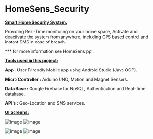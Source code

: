 # HomeSens_Security
<b><u>Smart Home Security System.</b></u>
 
Providing Real-Time monitoring on your home space, Activate and deactivate the system from anywhere, including GPS based control and instant SMS in case of breach.
 
 *** for more information see HomeSens ppt.
  
 <u><b>Tools used in this project:</b></u>

 <b>App : </b>User Frirendly Mobile app using Android Studio (Java OOP).

 <b>Micro Controller : </b>Arduino UNO, Motion and Magnet Sensors.

 <b>Data Base : </b>Google Firebase for NoSQL, Authentication and Real-Time database.

 <b>API's : </b> Geo-Location and SMS services.
 
 <u><b>UI Screens:</b></u>
 
 ![image](https://user-images.githubusercontent.com/105589810/178109260-764fccf3-d39e-411e-93f7-97a1ceafc84b.png)
![image](https://user-images.githubusercontent.com/105589810/178109267-b019024a-f449-4353-aa97-5981e89301ba.png)

![image](https://user-images.githubusercontent.com/105589810/178109279-9a5843ff-003e-4969-b740-3f8e723d0f4c.png)
![image](https://user-images.githubusercontent.com/105589810/178109281-19e467e4-e230-42c9-80f9-be5126c557d9.png)

 
